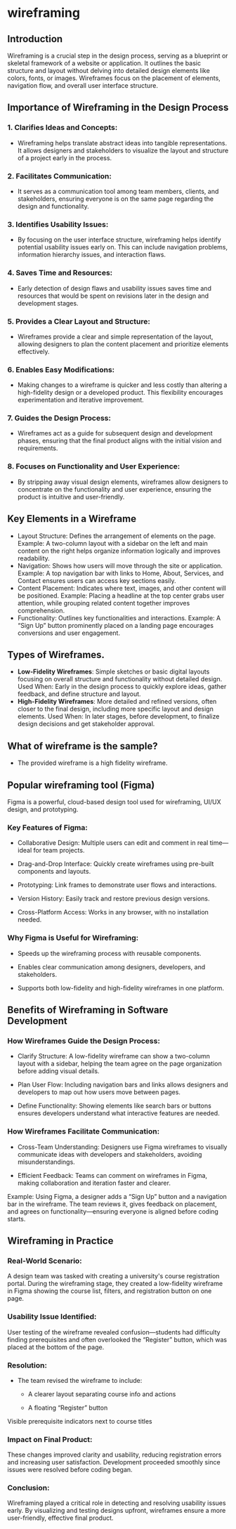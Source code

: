 # wireframing

## Introduction
Wireframing is a crucial step in the design process, serving as a blueprint or skeletal framework of a website or application. It outlines the basic structure and layout without delving into detailed design elements like colors, fonts, or images. Wireframes focus on the placement of elements, navigation flow, and overall user interface structure.

## Importance of Wireframing in the Design Process
 ### 1. Clarifies Ideas and Concepts:

  - Wireframing helps translate abstract ideas into tangible representations. It allows designers and stakeholders to visualize the layout and structure of a project early in the process.

 ### 2. Facilitates Communication:

  - It serves as a communication tool among team members, clients, and stakeholders, ensuring everyone is on the same page regarding the design and functionality.

 ### 3. Identifies Usability Issues:

  - By focusing on the user interface structure, wireframing helps identify potential usability issues early on. This can include navigation problems, information hierarchy issues, and interaction flaws.

 ### 4. Saves Time and Resources:

  - Early detection of design flaws and usability issues saves time and resources that would be spent on revisions later in the design and development stages.

 ### 5. Provides a Clear Layout and Structure:

  - Wireframes provide a clear and simple representation of the layout, allowing designers to plan the content placement and prioritize elements effectively.
 ### 6. Enables Easy Modifications:

  - Making changes to a wireframe is quicker and less costly than altering a high-fidelity design or a developed product. This flexibility encourages experimentation and iterative improvement.

 ### 7. Guides the Design Process:

  - Wireframes act as a guide for subsequent design and development phases, ensuring that the final product aligns with the initial vision and requirements.

 ### 8. Focuses on Functionality and User Experience:

  - By stripping away visual design elements, wireframes allow designers to concentrate on the functionality and user experience, ensuring the product is intuitive and user-friendly.

## Key Elements in a Wireframe
  - Layout Structure: Defines the arrangement of elements on the page.
    Example: A two-column layout with a sidebar on the left and main content on the right helps organize information logically and improves readability.
  - Navigation: Shows how users will move through the site or application.
    Example: A top navigation bar with links to Home, About, Services, and Contact ensures users can access key sections easily.
  - Content Placement: Indicates where text, images, and other content will be positioned.
    Example: Placing a headline at the top center grabs user attention, while grouping related content together improves comprehension.
  - Functionality: Outlines key functionalities and interactions.
    Example: A “Sign Up” button prominently placed on a landing page encourages conversions and user engagement.

## Types of Wireframes.
- **Low-Fidelity Wireframes**: Simple sketches or basic digital layouts focusing on overall structure and functionality without detailed design.
  Used When: Early in the design process to quickly explore ideas, gather feedback, and define structure and layout.
- **High-Fidelity Wireframes**: More detailed and refined versions, often closer to the final design, including more specific layout and design elements.
  Used When: In later stages, before development, to finalize design decisions and get stakeholder approval.

## What of wireframe is the sample?
  - The provided wireframe is a high fidelity wireframe.

## Popular wireframing tool (Figma)

Figma is a powerful, cloud-based design tool used for wireframing, UI/UX design, and prototyping.

### Key Features of Figma:
- Collaborative Design: Multiple users can edit and comment in real time—ideal for team projects.

- Drag-and-Drop Interface: Quickly create wireframes using pre-built components and layouts.

- Prototyping: Link frames to demonstrate user flows and interactions.

- Version History: Easily track and restore previous design versions.

- Cross-Platform Access: Works in any browser, with no installation needed.

### Why Figma is Useful for Wireframing:
- Speeds up the wireframing process with reusable components.

- Enables clear communication among designers, developers, and stakeholders.

- Supports both low-fidelity and high-fidelity wireframes in one platform.

## Benefits of Wireframing in Software Development

### How Wireframes Guide the Design Process:
- Clarify Structure: A low-fidelity wireframe can show a two-column layout with a sidebar, helping the team agree on the page organization before adding visual details.

- Plan User Flow: Including navigation bars and links allows designers and developers to map out how users move between pages.

- Define Functionality: Showing elements like search bars or buttons ensures developers understand what interactive features are needed.

### How Wireframes Facilitate Communication:
- Cross-Team Understanding: Designers use Figma wireframes to visually communicate ideas with developers and stakeholders, avoiding misunderstandings.

- Efficient Feedback: Teams can comment on wireframes in Figma, making collaboration and iteration faster and clearer.

Example: Using Figma, a designer adds a “Sign Up” button and a navigation bar in the wireframe. The team reviews it, gives feedback on placement, and agrees on functionality—ensuring everyone is aligned before coding starts.

## Wireframing in Practice

### Real-World Scenario:
A design team was tasked with creating a university's course registration portal. During the wireframing stage, they created a low-fidelity wireframe in Figma showing the course list, filters, and registration button on one page.

### Usability Issue Identified:
User testing of the wireframe revealed confusion—students had difficulty finding prerequisites and often overlooked the “Register” button, which was placed at the bottom of the page.

### Resolution:
- The team revised the wireframe to include:

  - A clearer layout separating course info and actions

  - A floating “Register” button

Visible prerequisite indicators next to course titles

### Impact on Final Product:
These changes improved clarity and usability, reducing registration errors and increasing user satisfaction. Development proceeded smoothly since issues were resolved before coding began.

### Conclusion:
Wireframing played a critical role in detecting and resolving usability issues early. By visualizing and testing designs upfront, wireframes ensure a more user-friendly, effective final product.
